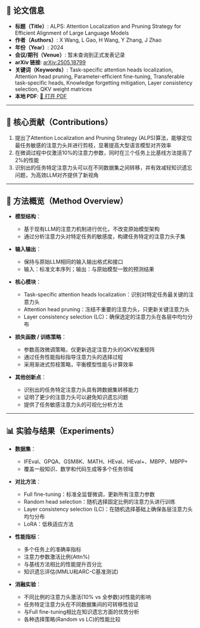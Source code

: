 ## 📘 论文信息

- **标题（Title）**: ALPS: Attention Localization and Pruning Strategy for Efficient Alignment of Large Language Models
- **作者（Authors）**: X Wang, L Gao, H Wang, Y Zhang, J Zhao
- **年份（Year）**: 2024
- **会议/期刊（Venue）**: 暂未查询到正式发表记录
- **arXiv 链接**: [arXiv:2505.18799](https://arxiv.org/abs/2505.18799)
- **关键词（Keywords）**: Task-specific attention heads localization, Attention head pruning, Parameter-efficient fine-tuning, Transferable task-specific heads, Knowledge forgetting mitigation, Layer consistency selection, QKV weight matrices
- **本地 PDF**: [📂 打开 PDF](paper/Attention_Localization_and_Pruning_Strategy.pdf)

---

## 🎯 核心贡献（Contributions）

1. 提出了Attention Localization and Pruning Strategy (ALPS)算法，能够定位最任务敏感的注意力头并进行剪枝，显著提高大型语言模型对齐效率 
2. 在微调过程中仅激活10%的注意力参数，同时在三个任务上比基线方法提高了2%的性能 
3. 识别出的任务特定注意力头可以在不同数据集之间转移，并有效减轻知识遗忘问题，为高效LLM对齐提供了新视角 

---

## 🧠 方法概览（Method Overview）

- **模型结构**：
  - 基于现有LLM的注意力机制进行优化，不改变原始模型架构
  - 通过分析注意力头对特定任务的敏感度，构建任务特定的注意力头子集

- **输入输出**：
  - 保持与原始LLM相同的输入输出格式和接口
  - 输入：标准文本序列；输出：与原始模型一致的预测结果

- **核心模块**：
  - Task-specific attention heads localization：识别对特定任务最关键的注意力头
  - Attention head pruning：冻结不重要的注意力头，只更新关键注意力头
  - Layer consistency selection (LC)：确保选定的注意力头在各层中均匀分布 

- **损失函数 / 训练策略**：
  - 参数高效微调策略，仅更新选定注意力头的QKV权重矩阵
  - 通过任务性能指标指导注意力头的选择过程
  - 采用渐进式剪枝策略，平衡模型性能与计算效率

- **其他创新点**：
  - 识别出的任务特定注意力头具有跨数据集转移能力
  - 证明了更少的注意力头可以避免知识遗忘问题
  - 提供了任务敏感注意力头的可视化分析方法

---

## 📊 实验与结果（Experiments）

- **数据集**：
  - IFEval、GPQA、GSM8K、MATH、HEval、HEval+、MBPP、MBPP+
  - 覆盖一般知识、数学和代码生成等多个任务领域

- **对比方法**：
  - Full fine-tuning：标准全监督微调，更新所有注意力参数
  - Random head selection：随机选择固定比例的注意力头进行训练
  - Layer consistency selection (LC)：在随机选择基础上确保各层注意力头均匀分布
  - LoRA：低秩适应方法 

- **性能指标**：
  - 多个任务上的准确率指标
  - 注意力参数激活比例(Attn%)
  - 与基线方法相比的性能提升百分比
  - 知识遗忘评估(MMLU和ARC-C基准测试)

- **消融实验**：
  - 不同比例的注意力头激活(10% vs 全参数)对性能的影响
  - 任务特定注意力头在不同数据集间的可转移性验证
  - 与Full fine-tuning相比在知识遗忘方面的优势分析
  - 各种选择策略(Random vs LC)的性能比较 